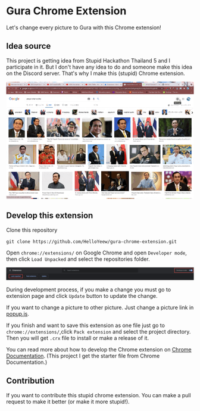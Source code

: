 # Gura Chrome Extension

 Let's change every picture to Gura with this Chrome extension!

## Idea source

 This project is getting idea from Stupid Hackathon Thailand 5 and I participate in it. But I don't have any idea to do and someone make this idea on the Discord server. That's why I make this (stupid) Chrome extension.
 
 ![Showcase](readme-pic/showcase.gif)

## Develop this extension

Clone this repository

```shell
git clone https://github.com/HelloYeew/gura-chrome-extension.git
```

Open `chrome://extensions/` on Google Chrome and open `Developer mode`, then click `Load Unpacked` and select the repositories folder.

![Extension](readme-pic/extension.png)

During development process, if you make a change you must go to extension page and click `Update` button to update the change.

If you want to change a picture to other picture. Just change a picture link in [popup.js](popup.js).

If you finish and want to save this extension as one file just go to `chrome://extensions/`,click `Pack extension` and select the project directory. Then you will get `.crx` file to install or make a release of it.

You can read more about how to develop the Chrome extension on [Chrome Documentation](https://developer.chrome.com/docs/extensions/mv3/getstarted/). (This project I get the starter file from Chrome Documentation.)

## Contribution

 If you want to contribute this stupid chrome extension. You can make a pull request to make it better (or make it more stupid!).
